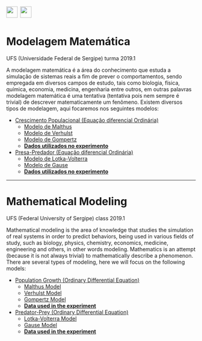 # [<img src="https://upload.wikimedia.org/wikipedia/commons/thumb/0/05/Flag_of_Brazil.svg/2000px-Flag_of_Brazil.svg.png" height="30">](https://github.com/arretado/projetos-da-universidade/tree/master/modelagem%20matem%C3%A1tica#modelagem-matem%C3%A1tica) [<img src="https://upload.wikimedia.org/wikipedia/commons/thumb/a/a4/Flag_of_the_United_States.svg/2000px-Flag_of_the_United_States.svg.png" height="30">](https://github.com/arretado/projetos-da-universidade/tree/master/modelagem%20matem%C3%A1tica#mathematical-modeling) 

# Modelagem Matemática 
UFS (Universidade Federal de Sergipe) turma 2019.1

A modelagem matemática é a área do conhecimento que estuda a simulação de sistemas reais a fim de prever o comportamentos, sendo empregada em diversos campos de estudo, tais como biologia, física, química, economia, medicina, engenharia entre outros, em outras palavras modelagem matemática é uma tentativa (tentativa pois nem sempre é trivial) de descrever matematicamente um fenômeno. Existem diversos tipos de modelagem, aqui focaremos nos seguintes modelos:

- [Crescimento Populacional (Equação diferencial Ordinária)](https://github.com/arretado/projetos-da-universidade/tree/master/modelagem%20matem%C3%A1tica/Crescimento%20Populacional%20(EDO)#crescimento-populacional-equa%C3%A7%C3%A3o-diferencial-ordin%C3%A1ria)
    - [Modelo de Malthus](https://github.com/arretado/projetos-da-universidade/tree/master/modelagem%20matem%C3%A1tica/Crescimento%20Populacional%20(EDO)#modelo-de-malthus)
    - [Modelo de Verhulst](https://github.com/arretado/projetos-da-universidade/tree/master/modelagem%20matem%C3%A1tica/Crescimento%20Populacional%20(EDO)#modelo-de-verhulst)
    - [Modelo de Gompertz](https://github.com/arretado/projetos-da-universidade/tree/master/modelagem%20matem%C3%A1tica/Crescimento%20Populacional%20(EDO)#modelo-de-gompertz)
    - [**Dados utilizados no experimento**](https://github.com/arretado/projetos-da-universidade/tree/master/modelagem%20matem%C3%A1tica/Crescimento%20Populacional%20(EDO)#experimento-computacional)
- [Presa-Predador (Equação diferencial Ordinária)](https://github.com/arretado/projetos-da-universidade/tree/master/modelagem%20matem%C3%A1tica/Presa-Predador%20(EDO)#presa-predador-equa%C3%A7%C3%A3o-diferencial-ordin%C3%A1ria)
    - [Modelo de Lotka-Volterra](https://github.com/arretado/projetos-da-universidade/tree/master/modelagem%20matem%C3%A1tica/Presa-Predador%20(EDO)#modelo-de-lotka-volterra)
    - [Modelo de Gause](https://github.com/arretado/projetos-da-universidade/tree/master/modelagem%20matem%C3%A1tica/Presa-Predador%20(EDO)#modelo-de-gause)
    - [**Dados utilizados no experimento**](https://github.com/arretado/projetos-da-universidade/tree/master/modelagem%20matem%C3%A1tica/Presa-Predador%20(EDO)#experimento-computacional)
---
# Mathematical Modeling 
UFS (Federal University of Sergipe) class 2019.1

Mathematical modeling is the area of knowledge that studies the simulation of real systems in order to predict behaviors, being used in various fields of study, such as biology, physics, chemistry, economics, medicine, engineering and others, in other words modeling. Mathematics is an attempt (because it is not always trivial) to mathematically describe a phenomenon. There are several types of modeling, here we will focus on the following models:

- [Population Growth (Ordinary Differential Equation)](https://github.com/arretado/projetos-da-universidade/tree/master/modelagem%20matem%C3%A1tica/Crescimento%20Populacional%20(EDO)#population-growth-ordinary-differential-equation)
    - [Malthus Model](https://github.com/arretado/projetos-da-universidade/tree/master/modelagem%20matem%C3%A1tica/Crescimento%20Populacional%20(EDO)#malthus-model)
    - [Verhulst Model](https://github.com/arretado/projetos-da-universidade/tree/master/modelagem%20matem%C3%A1tica/Crescimento%20Populacional%20(EDO)#verhulst-model)
    - [Gompertz Model](https://github.com/arretado/projetos-da-universidade/tree/master/modelagem%20matem%C3%A1tica/Crescimento%20Populacional%20(EDO)#gompertz-model)
    - [**Data used in the experiment**](https://github.com/arretado/projetos-da-universidade/tree/master/modelagem%20matem%C3%A1tica/Crescimento%20Populacional%20(EDO)#computational-experiment)
- [Predator-Prey (Ordinary Differential Equation)](https://github.com/arretado/projetos-da-universidade/tree/master/modelagem%20matem%C3%A1tica/Presa-Predador%20(EDO)#predator-prey-ordinary-differential-equation)
    - [Lotka-Volterra Model](https://github.com/arretado/projetos-da-universidade/tree/master/modelagem%20matem%C3%A1tica/Presa-Predador%20(EDO)#lotka-volterra-model)
    - [Gause Model](https://github.com/arretado/projetos-da-universidade/tree/master/modelagem%20matem%C3%A1tica/Presa-Predador%20(EDO)#gause-model)
    - [**Data used in the experiment**](https://github.com/arretado/projetos-da-universidade/tree/master/modelagem%20matem%C3%A1tica/Presa-Predador%20(EDO)#computational-experiment)